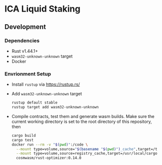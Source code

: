 # ICA Liquid Staking

## Development

### Dependencies

- Rust v1.44.1+
- `wasm32-unknown-unknown` target
- Docker

### Envrionment Setup

- Install `rustup` via https://rustup.rs/
- Add `wasm32-unknown-unknown` target

    ```bash
    rustup default stable
    rustup target add wasm32-unknown-unknown
    ```

- Compile contracts, test them and generate wasm builds. Make sure the current working directory is set to the root directory of this repository, then

    ```bash
    cargo build
    cargo test
    docker run --rm -v "$(pwd)":/code \
      --mount type=volume,source="$(basename "$(pwd)")_cache",target=/target \
      --mount type=volume,source=registry_cache,target=/usr/local/cargo/registry \
      cosmwasm/rust-optimizer:0.14.0
    ```
